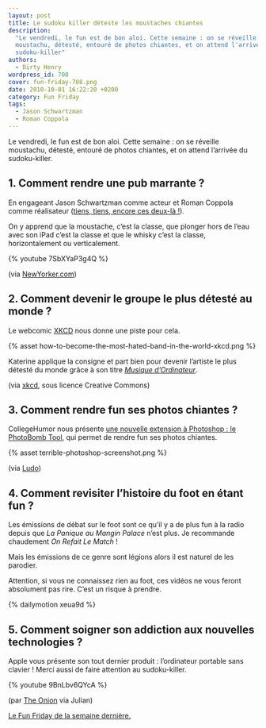 ```yaml
---
layout: post
title: Le sudoku killer déteste les moustaches chiantes
description:
  "Le vendredi, le fun est de bon aloi. Cette semaine : on se réveille
  moustachu, détesté, entouré de photos chiantes, et on attend l'arrivée du
  sudoku-killer"
authors:
  - Dirty Henry
wordpress_id: 708
cover: fun-friday-708.png
date: 2010-10-01 16:22:20 +0200
category: Fun Friday
tags:
  - Jason Schwartzman
  - Roman Coppola
---
```


Le vendredi, le fun est de bon aloi. Cette semaine : on se réveille moustachu,
détesté, entouré de photos chiantes, et on attend l’arrivée du sudoku-killer.

## 1. Comment rendre une pub marrante ?

En engageant Jason Schwartzman comme acteur et Roman Coppola comme réalisateur
([tiens, tiens, encore ces deux-là !][i201]).

On y apprend que la moustache, c’est la classe, que plonger hors de l’eau avec
son iPad c’est la classe et que le whisky c’est la classe, horizontalement ou
verticalement.

{% youtube 7SbXYaP3g4Q %}

(via [NewYorker.com][1])

## 2. Comment devenir le groupe le plus détesté au monde ?

Le webcomic [XKCD][2] nous donne une piste pour cela.

{% asset how-to-become-the-most-hated-band-in-the-world-xkcd.png %}

Katerine applique la consigne et part bien pour devenir l’artiste le plus
détesté du monde grâce à son titre [_Musique d’Ordinateur_][3].

(via [xkcd][2], sous licence Creative Commons)

## 3. Comment rendre fun ses photos chiantes ?

CollegeHumor nous présente [une nouvelle extension à Photoshop : le PhotoBomb
Tool][4], qui permet de rendre fun ses photos chiantes.

{% asset terrible-photoshop-screenshot.png %}

(via [Ludo][5])

## 4. Comment revisiter l’histoire du foot en étant fun ?

Les émissions de débat sur le foot sont ce qu’il y a de plus fun à la radio
depuis que _La Panique au Mangin Palace_ n’est plus. Je recommande chaudement
*On Refait Le Match* !

Mais les émissions de ce genre sont légions alors il est naturel de les
parodier.

Attention, si vous ne connaissez rien au foot, ces vidéos ne vous feront
absolument pas rire. C’est un risque à prendre.

{% dailymotion xeua9d %}

## 5. Comment soigner son addiction aux nouvelles technologies ?

Apple vous présente son tout dernier produit : l’ordinateur portable sans
clavier ! Merci aussi de faire attention au sudoku-killer.

{% youtube 9BnLbv6QYcA %}

(par [The Onion][6] via Julian)

[Le Fun Friday de la semaine dernière.][i705]

[i201]: https://www.deadrooster.org/wes-anderson-schwartzman-deschanel/
[i705]:
  https://www.deadrooster.org/ton-grand-pere-et-ses-chiens-indiana-jones-james-mercer-et-des-metalleux-jouent-au-tir-a-la-corde/
[1]:
  https://www.newyorker.com/news/news-desk/jason-schwartzman-introduces-the-new-yorker-ipad-app
[2]: https://xkcd.com/780/
[3]: https://song.link/fr/i/1443262713
[4]:
  https://web.archive.org/web/20100902171538/http://www.collegehumor.com/video:1940686
[5]: https://www.geeek.org/
[6]: https://www.theonion.com/
